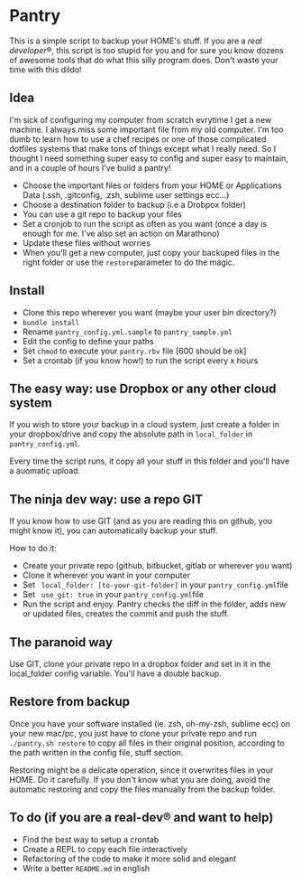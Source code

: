 # Pantry

This is a simple script to backup your HOME's stuff.
If you are a *real developer*®, this script is too stupid for you and for sure you know dozens of awesome tools that do what this silly program does.  Don't waste your time with this dildo!

## Idea

I'm sick of configuring my computer from scratch evrytime I get a new machine. I always miss some important file from my old computer. I'm too dumb to learn how to use a chef recipes or one of those complicated dotfiles systems that make tons of things except what I really need. So I thought I need something super easy to config and super easy to maintain, and in a couple of hours I've build a pantry!

* Choose the important files or folders from your HOME or Applications Data (.ssh, .gitconfig, .zsh, sublime user settings ecc...)
* Choose a destination folder to backup (i.e a Drobpox folder)
* You can use a git repo to backup your files
* Set a cronjob to run the script as often as you want (once a day is enough for me. I've also set an action on Marathono)
* Update these files without worries
* When you'll get a new computer, just copy your backuped files in the right folder or use the ```restore```parameter to do the magic.

## Install

* Clone this repo wherever you want (maybe your user bin directory?)
* ```bundle install```
* Rename ```pantry_config.yml.sample``` to ```pantry_sample.yml```
* Edit the config to define your paths
* Set ```chmod``` to execute your ```pantry.rbv``` file [600 should be ok]
* Set a crontab (if you know how!) to run the script every x hours

## The easy way: use Dropbox or any other cloud system

If you wish to store your backup in a cloud system, just create a folder in your dropbox/drive and copy the absolute path in ```local_folder``` in ```pantry_config.yml```.

Every time the script runs, it copy all your stuff in this folder and you'll have a auomatic upload.

## The ninja dev way: use a repo GIT

If you know how to use GIT (and as you are reading this on github, you might know it), you can automatically backup your stuff.

How to do it:

* Create your private repo (github, bitbucket, gitlab or wherever you want)
* Clone it wherever you want in your computer
* Set ``` local_folder: [to-your-git-folder]``` in your ```pantry_config.yml```file
* Set ``` use_git: true``` in your ```pantry_config.yml```file
* Run the script and enjoy. Pantry checks the diff in the folder, adds new or updated files, creates the commit and push the stuff.

## The paranoid way

Use GIT, clone your private repo in a dropbox folder and set in it in the local_folder config variable. You'll have a double backup.


## Restore from backup

Once you have your software installed (ie. zsh, oh-my-zsh, sublime ecc) on your new mac/pc, you just have to clone your private repo and run ```./pantry.sh restore``` to copy all files in their original position, according to the path written in the config file, stuff section.

Restoring might be a delicate operation, since it overwrites files in your HOME. Do it carefully. If you don't know what you are doing, avoid the automatic restoring and copy the files manually from the backup folder.

## To do (if you are a real-dev® and want to help)

* Find the best way to setup a crontab
* Create a REPL to copy each file interactively
* Refactoring of the code to make it more solid and elegant
* Write a better ```README.md``` in english